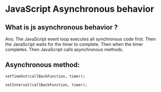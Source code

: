 # JavaScript Asynchronous behavior

## What is js asynchronous behavior ?

Ans: The JavaScript event loop executes all synchronous code first.
Then the JavaScript waits for the timer to complete. Then when the timer completes. Then
JavaScript calls asynchronous methods.

## Asynchronous method:
    setTimeOut(callBackFunction, timer);

    setInterval(callBackFunction, timer); 